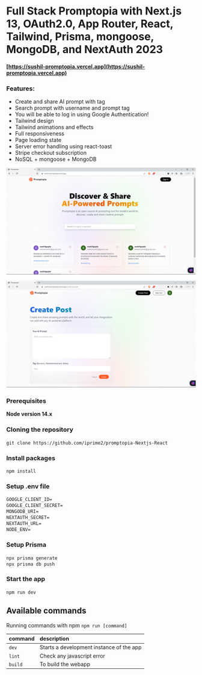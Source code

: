 # Full Stack Promptopia with Next.js 13, OAuth2.0, App Router, React, Tailwind, Prisma, mongoose, MongoDB, and NextAuth 2023

#### [https://sushil-promptopia.vercel.app](https://sushil-promptopia.vercel.app)

### Features:

- Create and share AI prompt with tag
- Search prompt with username and prompt tag
- You will be able to log in using Google Authentication!
- Tailwind design
- Tailwind animations and effects
- Full responsiveness
- Page loading state
- Server error handling using react-toast
- Stripe checkout subscription
- NoSQL + mongoose + MongoDB

![Screenshot](demo.png)

![Screenshot](demo1.png)

### Prerequisites

**Node version 14.x**

### Cloning the repository

```shell
git clone https://github.com/iprime2/promptopia-Nextjs-React
```

### Install packages

```shell
npm install
```

### Setup .env file

```
GOOGLE_CLIENT_ID=
GOOGLE_CLIENT_SECRET=
MONGODB_URI=
NEXTAUTH_SECRET=
NEXTAUTH_URL=
NODE_ENV=
```
 
### Setup Prisma

```shell
npx prisma generate
npx prisma db push
```

### Start the app

```shell
npm run dev
```

## Available commands

Running commands with npm `npm run [command]`

| command         | description                              |
| :-------------- | :--------------------------------------- |
| `dev`           | Starts a development instance of the app |
| `lint`          | Check any javascript error               |
| `build`         | To build the webapp                      |

